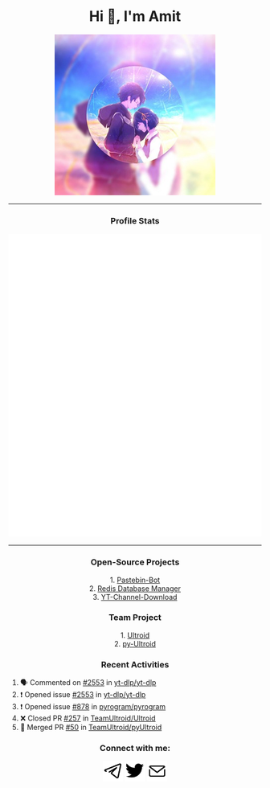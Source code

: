 <h1 align="center">Hi 👋, I'm Amit</h1>
<p align="center"><img src="assets/tg_dp.png" alt="buddhhu" /></p>

---

<h3 align="center">Profile Stats</h3>
<p align="center"><img src="assets/stats.svg" alt="buddhhu" /></p>

---

<h3 align="center">Open-Source Projects</h3>
<p align="center">
1. <a href=https://github.com/buddhhu/PasteBin-Bot>Pastebin-Bot</a><br>
2. <a href=https://github.com/buddhhu/Redis-Database-Manager>Redis Database Manager</a><br>
3. <a href=https://github.com/buddhhu/YT-Channel-Download>YT-Channel-Download</a>
</p>
<h3 align="center">Team Project</h3>
<p align="center">
1. <a href=https://github.com/TeamUltroid/Ultroid>Ultroid</a><br>
2. <a href=https://github.com/TeamUltroid/pyUltroid>py-Ultroid</a>
</p>
<h3 align="center">Recent Activities</h3>

<!--START_SECTION:activity-->
1. 🗣 Commented on [#2553](https://github.com/yt-dlp/yt-dlp/issues/2553) in [yt-dlp/yt-dlp](https://github.com/yt-dlp/yt-dlp)
2. ❗️ Opened issue [#2553](https://github.com/yt-dlp/yt-dlp/issues/2553) in [yt-dlp/yt-dlp](https://github.com/yt-dlp/yt-dlp)
3. ❗️ Opened issue [#878](https://github.com/pyrogram/pyrogram/issues/878) in [pyrogram/pyrogram](https://github.com/pyrogram/pyrogram)
4. ❌ Closed PR [#257](https://github.com/TeamUltroid/Ultroid/pull/257) in [TeamUltroid/Ultroid](https://github.com/TeamUltroid/Ultroid)
5. 🎉 Merged PR [#50](https://github.com/TeamUltroid/pyUltroid/pull/50) in [TeamUltroid/pyUltroid](https://github.com/TeamUltroid/pyUltroid)
<!--END_SECTION:activity-->

<h3 align="center">Connect with me:</h3>
<p align="center">
<a href="https://t.me/its_buddhhu"><img src="assets/tg.png" height=40px width=40px alt="buddhhu" /></a>
<a href="https://twitter.com/kumar___amit"><img src="assets/twtt.png" height=40px width=40px alt="kumar___amit" /></a>
<a href="https://mail.google.com/mail/u/?authuser=amitsharma123234@gmail.com"><img src="assets/mail.png" height=40px width=40px alt="amitsharma123234@gmail.com" /></a>
</p>
